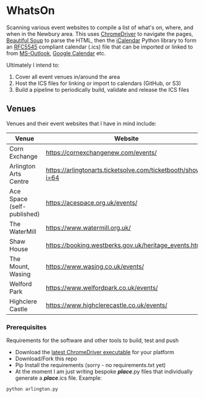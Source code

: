 # WhatsOn
Scanning various event websites to compile a list of what's on, where, and when in the Newbury area. This uses [ChromeDriver](https://googlechromelabs.github.io/chrome-for-testing/#stable) to navigate the pages, [Beautiful Soup](https://en.wikipedia.org/wiki/Beautiful_Soup_(HTML_parser)) to parse the HTML, then the [iCalendar](https://pypi.org/project/icalendar/) Python library to form an [RFC5545](https://www.ietf.org/rfc/rfc5545.txt) compliant calendar (.ics) file that can be imported or linked to from [MS-Outlook](https://support.microsoft.com/en-us/office/import-calendars-into-outlook-8e8364e1-400e-4c0f-a573-fe76b5a2d379), [Google Calendar](https://support.google.com/calendar/answer/37118?hl=en&co=GENIE.Platform%3DDesktop) etc.

Ultimately I intend to:
1. Cover all event venues in/around the area
2. Host the ICS files for linking or import to calendars (GitHub, or S3)
3. Build a pipeline to periodically build, validate and release the ICS files

## Venues
Venues and their event websites that I have in mind include:

| Venue      | Website | First Attempt |
| ----------- | ----------- | ----------- |
| Corn Exchange      | https://cornexchangenew.com/events/ | [cornExchange.ics](https://github.com/sharrop/WhatsOn/blob/main/cornExchange.ics) |
| Arlington Arts Centre   | https://arlingtonarts.ticketsolve.com/ticketbooth/shows?i=64 | [arlington.ics](https://github.com/sharrop/WhatsOn/blob/main/arlington.ics) |
| Ace Space<br/>(self-published) | https://acespace.org.uk/events/ | [ace-space-newbury-041df7d619b.ics](https://github.com/sharrop/WhatsOn/blob/main/ace-space-newbury-041df7d619b.ics) |
| The WaterMill | https://www.watermill.org.uk/ | |
| Shaw House | https://booking.westberks.gov.uk/heritage_events.html | |
| The Mount, Wasing | https://www.wasing.co.uk/events/ | |
| Welford Park | https://www.welfordpark.co.uk/events/ | |
| Highclere Castle | https://www.highclerecastle.co.uk/events/ | |

### Prerequisites

Requirements for the software and other tools to build, test and push 
- Download the [latest ChromeDriver executable](https://googlechromelabs.github.io/chrome-for-testing/#stable) for your platform
- Download/Fork this repo
- Pip Install the requirements (sorry - no requirements.txt yet)
- At the moment I am just writing bespoke ***place***.py files that individually generate a ***place***.ics file. Example:

```sh
python arlington.py
```
